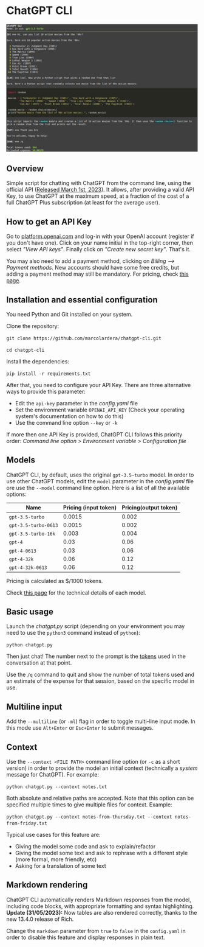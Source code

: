 # ChatGPT CLI

![Screenshot](screenshot.png)

## Overview

Simple script for chatting with ChatGPT from the command line, using the official API ([Released March 1st, 2023](https://openai.com/blog/introducing-chatgpt-and-whisper-apis)). It allows, after providing a valid API Key, to use ChatGPT at the maximum speed, at a fraction of the cost of a full ChatGPT Plus subscription (at least for the average user).

## How to get an API Key

Go to [platform.openai.com](https://platform.openai.com) and log-in with your OpenAI account (register if you don't have one). Click on your name initial in the top-right corner, then select *"View API keys"*. Finally click on *"Create new secret key"*. That's it.

You may also need to add a payment method, clicking on *Billing --> Payment methods*. New accounts should have some free credits, but adding a payment method may still be mandatory. For pricing, check [this page](https://openai.com/pricing).

## Installation and essential configuration

You need Python and Git installed on your system.

Clone the repository:

`git clone https://github.com/marcolardera/chatgpt-cli.git`

`cd chatgpt-cli`

Install the dependencies:

`pip install -r requirements.txt`

After that, you need to configure your API Key. There are three alternative ways to provide this parameter:

- Edit the `api-key` parameter in the *config.yaml* file
- Set the environment variable `OPENAI_API_KEY` (Check your operating system's documentation on how to do this)
- Use the command line option `--key` or `-k`

If more then one API Key is provided, ChatGPT CLI follows this priority order: *Command line option > Environment variable > Configuration file*

## Models

ChatGPT CLI, by default, uses the original `gpt-3.5-turbo` model. In order to use other ChatGPT models, edit the `model` parameter in the *config.yaml* file ore use the `--model` command line option. Here is a list of all the available options:

|Name|Pricing (input token)|Pricing(output token)|
|---|---|---|
|`gpt-3.5-turbo`|0.0015|0.002|
|`gpt-3.5-turbo-0613`|0.0015|0.002|
|`gpt-3.5-turbo-16k`|0.003|0.004|
|`gpt-4`|0.03|0.06|
|`gpt-4-0613`|0.03|0.06|
|`gpt-4-32k`|0.06|0.12|
|`gpt-4-32k-0613`|0.06|0.12|

Pricing is calculated as $/1000 tokens.

Check [this page](https://platform.openai.com/docs/models) for the technical details of each model.

## Basic usage

Launch the *chatgpt.py* script (depending on your environment you may need to use the `python3` command instead of `python`):

`python chatgpt.py`

Then just chat! The number next to the prompt is the [tokens](https://platform.openai.com/tokenizer) used in the conversation at that point.

Use the `/q` command to quit and show the number of total tokens used and an estimate of the expense for that session, based on the specific model in use.

## Multiline input

Add the `--multiline` (or `-ml`) flag in order to toggle multi-line input mode. In this mode use `Alt+Enter` or `Esc+Enter` to submit messages.

## Context

Use the `--context <FILE PATH>` command line option (or `-c` as a short version) in order to provide the model an initial context (technically a *system* message for ChatGPT). For example:

`python chatgpt.py --context notes.txt`

Both absolute and relative paths are accepted. Note that this option can be specified multiple times to give multiple files for context. Example:

`python chatgpt.py --context notes-from-thursday.txt --context notes-from-friday.txt`

Typical use cases for this feature are:

- Giving the model some code and ask to explain/refactor
- Giving the model some text and ask to rephrase with a different style (more formal, more friendly, etc)
- Asking for a translation of some text

## Markdown rendering

ChatGPT CLI automatically renders Markdown responses from the model, including code blocks, with appropriate formatting and syntax highlighting. **Update (31/05/2023):** Now tables are also rendered correctly, thanks to the new 13.4.0 release of Rich.

Change the `markdown` parameter from `true` to `false` in the `config.yaml` in order to disable this feature and display responses in plain text.
